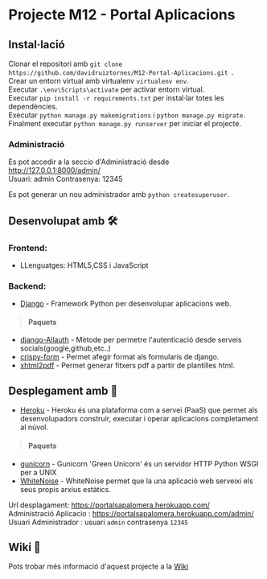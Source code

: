 # Projecte M12 - Portal Aplicacions

## Instal·lació
Clonar el repositori amb `git clone https://github.com/davidruiztornes/M12-Portal-Aplicacions.git `.\
Crear un entorn virtual amb virtualenv `virtualenv env`.\
Executar `.\env\Scripts\activate` per activar entorn virtual.\
Executar `pip install -r requirements.txt` per instal·lar totes les dependències.\
Executar `python manage.py makemigrations` i `python manage.py migrate`.
Finalment executar `python manage.py runserver` per iniciar el projecte.

### Administració 
Es pot accedir a la seccio d'Administració desde http://127.0.0.1:8000/admin/ \
Usuari: admin Contrasenya: 12345 

Es pot generar un nou administrador amb `python createsuperuser`.


## Desenvolupat amb 🛠️

### Frontend:
 * LLenguatges: HTML5,CSS i JavaScript
 
### Backend:
 * [Django](https://www.djangoproject.com/) - Framework Python per desenvolupar aplicacions web.
> #### Paquets 
* [django-Allauth](https://django-allauth.readthedocs.io/en/latest/overview.html) - Mètode per permetre l'autenticació desde serveis socials(google,github,etc..)
* [crispy-form](https://django-crispy-forms.readthedocs.io/en/latest/) - Permet afegir format als formularis de django.
* [xhtml2pdf](https://xhtml2pdf.readthedocs.io/en/latest/) - Permet generar fitxers pdf a partir de plantilles html.

## Desplegament amb 🚀
 * [Heroku](https://id.heroku.com/) - Heroku és una plataforma com a servei (PaaS) que permet als desenvolupadors construir, executar i operar aplicacions completament al núvol.
> #### Paquets 
* [gunicorn](https://gunicorn.org/) - Gunicorn 'Green Unicorn' és un servidor HTTP Python WSGI per a UNIX
* [WhiteNoise](http://whitenoise.evans.io/en/stable/) - WhiteNoise permet que la una aplicació web serveixi els seus propis arxius estàtics.

Url desplagament: https://portalsapalomera.herokuapp.com/ \
Administració Aplicacio : https://portalsapalomera.herokuapp.com/admin/ \
Usuari Administrador : usuari `admin` contrasenya `12345`

## Wiki 📖

Pots trobar més informació d'aquest projecte a la [Wiki](https://github.com/davidruiztornes/M12-Portal-Aplicacions/wiki)
